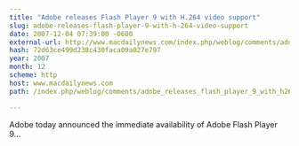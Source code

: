 ```yaml
---
title: "Adobe releases Flash Player 9 with H.264 video support"
slug: adobe-releases-flash-player-9-with-h-264-video-support
date: 2007-12-04 07:39:00 -0600
external-url: http://www.macdailynews.com/index.php/weblog/comments/adobe_releases_flash_player_9_with_h264_video_support/
hash: 72d63ce499d238c430faca09a027e797
year: 2007
month: 12
scheme: http
host: www.macdailynews.com
path: /index.php/weblog/comments/adobe_releases_flash_player_9_with_h264_video_support/

---
```


Adobe today announced the immediate availability of Adobe Flash Player 9...
